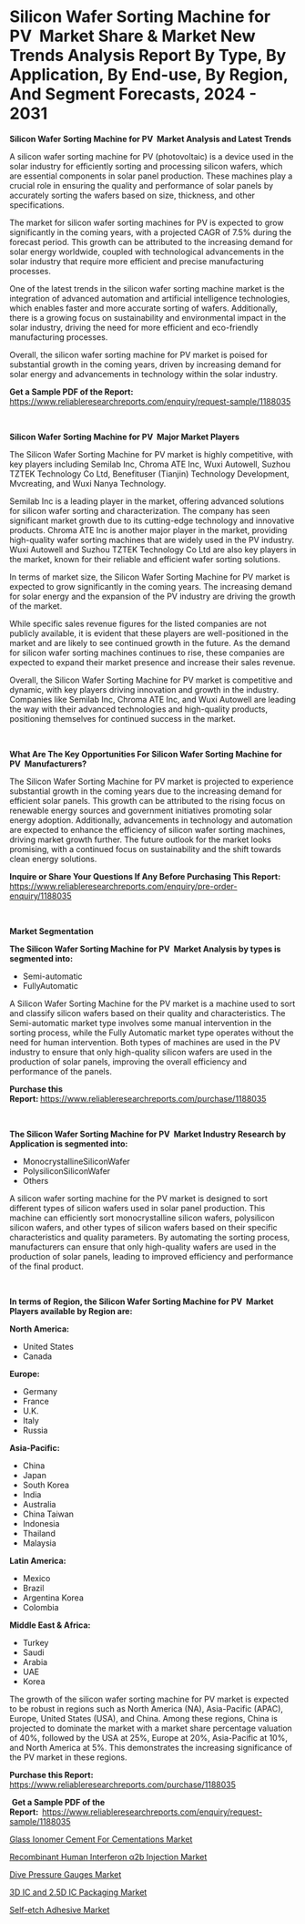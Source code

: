 <p><h1>Silicon Wafer Sorting Machine for PV  Market Share & Market New Trends Analysis Report By Type, By Application, By End-use, By Region, And Segment Forecasts, 2024 - 2031</h1></p><p><strong>Silicon Wafer Sorting Machine for PV  Market Analysis and Latest Trends</strong></p>
<p><p>A silicon wafer sorting machine for PV (photovoltaic) is a device used in the solar industry for efficiently sorting and processing silicon wafers, which are essential components in solar panel production. These machines play a crucial role in ensuring the quality and performance of solar panels by accurately sorting the wafers based on size, thickness, and other specifications.</p><p>The market for silicon wafer sorting machines for PV is expected to grow significantly in the coming years, with a projected CAGR of 7.5% during the forecast period. This growth can be attributed to the increasing demand for solar energy worldwide, coupled with technological advancements in the solar industry that require more efficient and precise manufacturing processes.</p><p>One of the latest trends in the silicon wafer sorting machine market is the integration of advanced automation and artificial intelligence technologies, which enables faster and more accurate sorting of wafers. Additionally, there is a growing focus on sustainability and environmental impact in the solar industry, driving the need for more efficient and eco-friendly manufacturing processes.</p><p>Overall, the silicon wafer sorting machine for PV market is poised for substantial growth in the coming years, driven by increasing demand for solar energy and advancements in technology within the solar industry.</p></p>
<p><strong>Get a Sample PDF of the Report:&nbsp;</strong> <a href="https://www.reliableresearchreports.com/enquiry/request-sample/1188035">https://www.reliableresearchreports.com/enquiry/request-sample/1188035</a></p>
<p>&nbsp;</p>
<p><strong>Silicon Wafer Sorting Machine for PV  Major Market Players</strong></p>
<p><p>The Silicon Wafer Sorting Machine for PV market is highly competitive, with key players including Semilab Inc, Chroma ATE Inc, Wuxi Autowell, Suzhou TZTEK Technology Co Ltd, Benefituser (Tianjin) Technology Development, Mvcreating, and Wuxi Nanya Technology. </p><p>Semilab Inc is a leading player in the market, offering advanced solutions for silicon wafer sorting and characterization. The company has seen significant market growth due to its cutting-edge technology and innovative products. Chroma ATE Inc is another major player in the market, providing high-quality wafer sorting machines that are widely used in the PV industry. Wuxi Autowell and Suzhou TZTEK Technology Co Ltd are also key players in the market, known for their reliable and efficient wafer sorting solutions.</p><p>In terms of market size, the Silicon Wafer Sorting Machine for PV market is expected to grow significantly in the coming years. The increasing demand for solar energy and the expansion of the PV industry are driving the growth of the market. </p><p>While specific sales revenue figures for the listed companies are not publicly available, it is evident that these players are well-positioned in the market and are likely to see continued growth in the future. As the demand for silicon wafer sorting machines continues to rise, these companies are expected to expand their market presence and increase their sales revenue.</p><p>Overall, the Silicon Wafer Sorting Machine for PV market is competitive and dynamic, with key players driving innovation and growth in the industry. Companies like Semilab Inc, Chroma ATE Inc, and Wuxi Autowell are leading the way with their advanced technologies and high-quality products, positioning themselves for continued success in the market.</p></p>
<p>&nbsp;</p>
<p><strong>What Are The Key Opportunities For Silicon Wafer Sorting Machine for PV  Manufacturers?</strong></p>
<p><p>The Silicon Wafer Sorting Machine for PV market is projected to experience substantial growth in the coming years due to the increasing demand for efficient solar panels. This growth can be attributed to the rising focus on renewable energy sources and government initiatives promoting solar energy adoption. Additionally, advancements in technology and automation are expected to enhance the efficiency of silicon wafer sorting machines, driving market growth further. The future outlook for the market looks promising, with a continued focus on sustainability and the shift towards clean energy solutions.</p></p>
<p><strong>Inquire or Share Your Questions If Any Before Purchasing This Report:</strong> <a href="https://www.reliableresearchreports.com/enquiry/pre-order-enquiry/1188035">https://www.reliableresearchreports.com/enquiry/pre-order-enquiry/1188035</a></p>
<p>&nbsp;</p>
<p><strong>Market Segmentation</strong></p>
<p><strong>The Silicon Wafer Sorting Machine for PV  Market Analysis by types is segmented into:</strong></p>
<p><ul><li>Semi-automatic</li><li>FullyAutomatic</li></ul></p>
<p><p>A Silicon Wafer Sorting Machine for the PV market is a machine used to sort and classify silicon wafers based on their quality and characteristics. The Semi-automatic market type involves some manual intervention in the sorting process, while the Fully Automatic market type operates without the need for human intervention. Both types of machines are used in the PV industry to ensure that only high-quality silicon wafers are used in the production of solar panels, improving the overall efficiency and performance of the panels.</p></p>
<p><strong>Purchase this Report:&nbsp;</strong><a href="https://www.reliableresearchreports.com/purchase/1188035">https://www.reliableresearchreports.com/purchase/1188035</a></p>
<p>&nbsp;</p>
<p><strong>The Silicon Wafer Sorting Machine for PV  Market Industry Research by Application is segmented into:</strong></p>
<p><ul><li>MonocrystallineSiliconWafer</li><li>PolysiliconSiliconWafer</li><li>Others</li></ul></p>
<p><p>A silicon wafer sorting machine for the PV market is designed to sort different types of silicon wafers used in solar panel production. This machine can efficiently sort monocrystalline silicon wafers, polysilicon silicon wafers, and other types of silicon wafers based on their specific characteristics and quality parameters. By automating the sorting process, manufacturers can ensure that only high-quality wafers are used in the production of solar panels, leading to improved efficiency and performance of the final product.</p></p>
<p>&nbsp;</p>
<p><strong>In terms of Region, the Silicon Wafer Sorting Machine for PV  Market Players available by Region are:</strong></p>
<p>
    <p> <strong> North America: </strong>
        <ul>
            <li>United States</li>
            <li>Canada</li>
        </ul>
        </p> 
    <p> <strong> Europe: </strong>
        <ul>
            <li>Germany</li>
            <li>France</li>
            <li>U.K.</li>
            <li>Italy</li>
            <li>Russia</li>
        </ul>
        </p> 
    <p> <strong> Asia-Pacific: </strong>
        <ul>
            <li>China</li>
            <li>Japan</li>
            <li>South Korea</li>
            <li>India</li>
            <li>Australia</li>
            <li>China Taiwan</li>
            <li>Indonesia</li>
            <li>Thailand</li>
            <li>Malaysia</li>
        </ul>
        </p> 
    <p> <strong> Latin America: </strong>
        <ul>
            <li>Mexico</li>
            <li>Brazil</li>
            <li>Argentina Korea</li>
            <li>Colombia</li>
        </ul>
        </p> 
    <p> <strong> Middle East & Africa: </strong>
        <ul>
            <li>Turkey</li>
            <li>Saudi</li>
            <li>Arabia</li>
            <li>UAE</li>
            <li>Korea</li>
        </ul>
    </p>
    </p>
<p><p>The growth of the silicon wafer sorting machine for PV market is expected to be robust in regions such as North America (NA), Asia-Pacific (APAC), Europe, United States (USA), and China. Among these regions, China is projected to dominate the market with a market share percentage valuation of 40%, followed by the USA at 25%, Europe at 20%, Asia-Pacific at 10%, and North America at 5%. This demonstrates the increasing significance of the PV market in these regions.</p></p>
<p><strong>Purchase this Report: </strong><a href="https://www.reliableresearchreports.com/purchase/1188035">https://www.reliableresearchreports.com/purchase/1188035</a></p>
<p>&nbsp;<strong>Get a Sample PDF of the Report:&nbsp;&nbsp;</strong><a href="https://www.reliableresearchreports.com/enquiry/request-sample/1188035">https://www.reliableresearchreports.com/enquiry/request-sample/1188035</a></p>
<p><strong></strong></p>
<p><p><a href="https://crocus-run-b5a.notion.site/Glass-Ionomer-Cement-For-Cementations-Market-Size-Share-Trends-Analysis-Report-By-Material-By-Ty-9cf656d5673247c69e4292b48b603186">Glass Ionomer Cement For Cementations Market</a></p><p><a href="https://metal-farmhouse-e95.notion.site/Recombinant-Human-Interferon-2b-Injection-Market-Size-Global-Industry-Overview-Market-Segmentatio-b9b7b44abbd0431cb5f424118b8caade">Recombinant Human Interferon α2b Injection Market</a></p><p><a href="https://view.publitas.com/reportprime-1/dive-pressure-gauges-market-growth-market-trends-covid-19-impact-and-forecasts-for-period-from-2024-2031/">Dive Pressure Gauges Market</a></p><p><a href="https://view.publitas.com/reportprime-1/3d-ic-and-2-5d-ic-packaging-market-offer-valuable-insights-into-market-size-market-share-market-trends-and-projections-spanning-from-2024-to-2031/">3D IC and 2.5D IC Packaging Market</a></p><p><a href="https://gratis-rainforest-2ca.notion.site/Self-etch-Adhesive-Market-Size-Growth-and-Forecast-from-2024-2031-31f0152fe134414a930d4927375bcadf">Self-etch Adhesive Market</a></p></p>